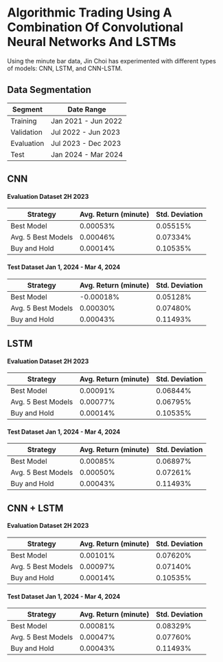 # Algorithmic Trading Using A Combination Of Convolutional Neural Networks And LSTMs

Using the minute bar data, Jin Choi has experimented with different types of models: CNN, LSTM, and CNN-LSTM.

## Data Segmentation

| Segment    | Date Range          |
| ---------- | ------------------- |
| Training   | Jan 2021 - Jun 2022 |
| Validation | Jul 2022 - Jun 2023 |
| Evaluation | Jul 2023 - Dec 2023 |
| Test       | Jan 2024 - Mar 2024 |

## CNN

#### Evaluation Dataset 2H 2023

| Strategy           | Avg. Return (minute) | Std. Deviation |
| ------------------ | -------------------- | -------------- |
| Best Model         | 0.00053%             | 0.05515%       |
| Avg. 5 Best Models | 0.00046%             | 0.07334%       |
| Buy and Hold       | 0.00014%             | 0.10535%       |

#### Test Dataset Jan 1, 2024 - Mar 4, 2024

| Strategy           | Avg. Return (minute) | Std. Deviation |
| ------------------ | -------------------- | -------------- |
| Best Model         | -0.00018%            | 0.05128%       |
| Avg. 5 Best Models | 0.00030%             | 0.07480%       |
| Buy and Hold       | 0.00043%             | 0.11493%       |

## LSTM

#### Evaluation Dataset 2H 2023

| Strategy           | Avg. Return (minute) | Std. Deviation |
| ------------------ | -------------------- | -------------- |
| Best Model         | 0.00091%             | 0.06844%       |
| Avg. 5 Best Models | 0.00077%             | 0.06795%       |
| Buy and Hold       | 0.00014%             | 0.10535%       |

#### Test Dataset Jan 1, 2024 - Mar 4, 2024

| Strategy           | Avg. Return (minute) | Std. Deviation |
| ------------------ | -------------------- | -------------- |
| Best Model         | 0.00085%             | 0.06897%       |
| Avg. 5 Best Models | 0.00050%             | 0.07261%       |
| Buy and Hold       | 0.00043%             | 0.11493%       |

## CNN + LSTM

#### Evaluation Dataset 2H 2023

| Strategy           | Avg. Return (minute) | Std. Deviation |
| ------------------ | -------------------- | -------------- |
| Best Model         | 0.00101%             | 0.07620%       |
| Avg. 5 Best Models | 0.00097%             | 0.07140%       |
| Buy and Hold       | 0.00014%             | 0.10535%       |

#### Test Dataset Jan 1, 2024 - Mar 4, 2024

| Strategy           | Avg. Return (minute) | Std. Deviation |
| ------------------ | -------------------- | -------------- |
| Best Model         | 0.00081%             | 0.08329%       |
| Avg. 5 Best Models | 0.00047%             | 0.07760%       |
| Buy and Hold       | 0.00043%             | 0.11493%       |
